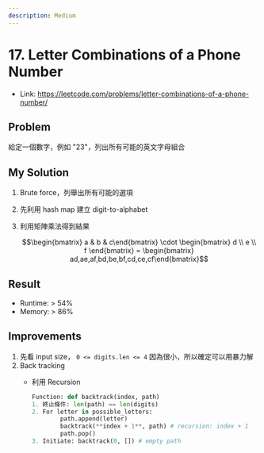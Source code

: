```yaml
---
description: Medium
---
```


# 17. Letter Combinations of a Phone Number

- Link: https://leetcode.com/problems/letter-combinations-of-a-phone-number/

## Problem

給定一個數字，例如 "23"，列出所有可能的英文字母組合


## My Solution

1. Brute force，列舉出所有可能的選項
2. 先利用 hash map 建立 digit-to-alphabet
3. 利用矩陣乘法得到結果

    $$\begin{bmatrix} a & b & c\end{bmatrix} \cdot \begin{bmatrix} d \\ e \\ f \end{bmatrix} = \begin{bmatrix} ad,ae,af,bd,be,bf,cd,ce,cf\end{bmatrix}$$

## Result

- Runtime: > 54%
- Memory: > 86%


## Improvements

1. 先看 input size， `0 <= digits.len <= 4`  因為很小，所以確定可以用暴力解
2. Back tracking
    - 利用 Recursion

        ```python
        Function: def backtrack(index, path)
        1. 終止條件: len(path) == len(digits)
        2. For letter in possible_letters:
        		path.append(letter)
        		backtrack(**index + 1**, path) # recursion: index + 1
        		path.pop()
        3. Initiate: backtrack(0, []) # empty path
        ```